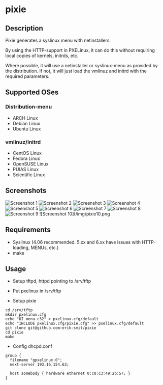 # pixie

## Description

Pixie generates a syslinux menu with netinstallers.

By using the HTTP-support in PXELinux, it can do this without requiring local copies of kernels, initrds, etc.

Where possible, it will use a netinstaller or syslinux-menu as provided by the distribution.
If not, it will just load the vmlinuz and initrd with the required parameters.

## Supported OSes

### Distribution-menu

- ARCH Linux
- Debian Linux
- Ubuntu Linux

### vmlinuz/initrd

- CentOS Linux
- Fedora Linux
- OpenSUSE Linux
- PUIAS Linux
- Scientific Linux
 
## Screenshots

![Screenshot 1](/img/pixie1.png)
![Screenshot 2](/img/pixie2.png)
![Screenshot 3](/img/pixie3.png)
![Screenshot 4](/img/pixie4.png)
![Screenshot 5](/img/pixie5.png)
![Screenshot 6](/img/pixie6.png)
![Screenshot 7](/img/pixie7.png)
![Screenshot 8](/img/pixie8.png)
![Screenshot 9](/img/pixie9.png)
![Screenshot 10](/img/pixie10.png

## Requirements

- Syslinux (4.06 recommended. 5.xx and 6.xx have issues with HTTP-loading, MENUs, etc.)
- make

##  Usage

- Setup tftpd, httpd pointing to /srv/tftp
- Put pxelinux in /srv/tftp

- Setup pixie 
```
cd /srv/tftp
mkdir pxelinux.cfg
echo "UI menu.c32" > pxelinux.cfg/default
echo "INCLUDE pxelinux.cfg/pixie.cfg" >> pxelinux.cfg/default
git clone git@github.com:erik-smit/pixie
cd pixie
make
```
- Config dhcpd.conf 
```
group {
  filename "gpxelinux.0";
  next-server 193.16.154.63;

  host somebody { hardware ethernet 0:c0:c3:49:2b:57; }
}
```
